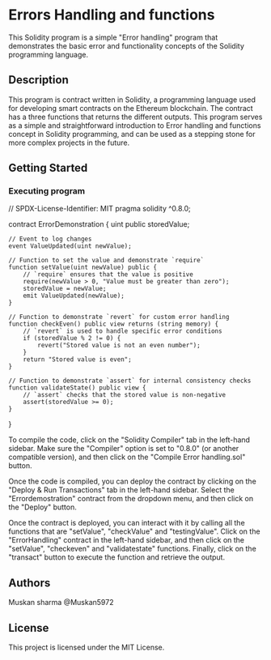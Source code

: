 # Errors Handling and functions

This Solidity program is a simple "Error handling" program that demonstrates the basic error and functionality concepts of the Solidity programming language.

## Description

This program is  contract written in Solidity, a programming language used for developing smart contracts on the Ethereum blockchain. The contract has a three functions that returns the different outputs. This program serves as a simple and straightforward introduction to Error handling and functions concept in Solidity programming, and can be used as a stepping stone for more complex projects in the future.

## Getting Started

### Executing program
// SPDX-License-Identifier: MIT
pragma solidity ^0.8.0;

contract ErrorDemonstration {
    uint public storedValue;

    // Event to log changes
    event ValueUpdated(uint newValue);

    // Function to set the value and demonstrate `require`
    function setValue(uint newValue) public {
        // `require` ensures that the value is positive
        require(newValue > 0, "Value must be greater than zero");
        storedValue = newValue;
        emit ValueUpdated(newValue);
    }

    // Function to demonstrate `revert` for custom error handling
    function checkEven() public view returns (string memory) {
        // `revert` is used to handle specific error conditions
        if (storedValue % 2 != 0) {
            revert("Stored value is not an even number");
        }
        return "Stored value is even";
    }

    // Function to demonstrate `assert` for internal consistency checks
    function validateState() public view {
        // `assert` checks that the stored value is non-negative
        assert(storedValue >= 0);
    }
}


To compile the code, click on the "Solidity Compiler" tab in the left-hand sidebar. Make sure the "Compiler" option is set to "0.8.0" (or another compatible version), and then click on the "Compile Error handling.sol" button.

Once the code is compiled, you can deploy the contract by clicking on the "Deploy & Run Transactions" tab in the left-hand sidebar. Select the "Errordemostration" contract from the dropdown menu, and then click on the "Deploy" button.

Once the contract is deployed, you can interact with it by calling all the functions that are "setValue", "checkValue" and "testingValue". Click on the "ErrorHandling" contract in the left-hand sidebar, and then click on the  "setValue", "checkeven" and "validatestate" functions. Finally, click on the "transact" button to execute the function and retrieve the output.

## Authors

Muskan sharma @Muskan5972


## License

This project is licensed under the MIT License.
